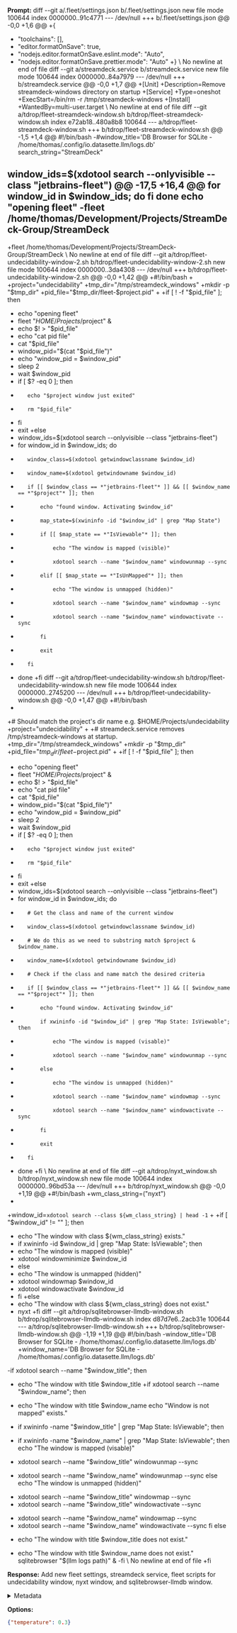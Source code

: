 **Prompt:**
diff --git a/.fleet/settings.json b/.fleet/settings.json
new file mode 100644
index 0000000..91c4771
--- /dev/null
+++ b/.fleet/settings.json
@@ -0,0 +1,6 @@
+{
+    "toolchains": [],
+    "editor.formatOnSave": true,
+    "nodejs.editor.formatOnSave.eslint.mode": "Auto",
+    "nodejs.editor.formatOnSave.prettier.mode": "Auto"
+}
\ No newline at end of file
diff --git a/streamdeck.service b/streamdeck.service
new file mode 100644
index 0000000..84a7979
--- /dev/null
+++ b/streamdeck.service
@@ -0,0 +1,7 @@
+[Unit]
+Description=Remove streamdeck-windows directory on startup
+[Service]
+Type=oneshot
+ExecStart=/bin/rm -r /tmp/streamdeck-windows
+[Install]
+WantedBy=multi-user.target
\ No newline at end of file
diff --git a/tdrop/fleet-streamdeck-window.sh b/tdrop/fleet-streamdeck-window.sh
index e72ab18..480a8b8 100644
--- a/tdrop/fleet-streamdeck-window.sh
+++ b/tdrop/fleet-streamdeck-window.sh
@@ -1,5 +1,4 @@
 #!/bin/bash
-#window_title='DB Browser for SQLite - /home/thomas/.config/io.datasette.llm/logs.db'
 search_string="StreamDeck"
 
 window_ids=$(xdotool search --onlyvisible --class "jetbrains-fleet")
@@ -17,5 +16,4 @@ for window_id in $window_ids; do
     fi
 done
 echo "opening fleet"
-fleet /home/thomas/Development/Projects/StreamDeck-Group/StreamDeck
-
+fleet /home/thomas/Development/Projects/StreamDeck-Group/StreamDeck
\ No newline at end of file
diff --git a/tdrop/fleet-undecidability-window-2.sh b/tdrop/fleet-undecidability-window-2.sh
new file mode 100644
index 0000000..3da4308
--- /dev/null
+++ b/tdrop/fleet-undecidability-window-2.sh
@@ -0,0 +1,42 @@
+#!/bin/bash
+
+project="undecidability"
+tmp_dir="/tmp/streamdeck_windows"
+mkdir -p "$tmp_dir"
+pid_file="$tmp_dir/fleet-$project.pid"
+
+if [ ! -f "$pid_file" ]; then
+    echo "opening fleet"
+    fleet "$HOME/Projects/$project" &
+    echo $! > "$pid_file"
+    echo "cat pid file"
+    cat "$pid_file"
+    window_pid="$(cat "$pid_file")"
+    echo "window_pid = $window_pid"
+    sleep 2
+    wait $window_pid 
+    if [ $? -eq 0 ]; then
+        echo "$project window just exited"
+        rm "$pid_file"
+    fi
+    exit
+else
+    window_ids=$(xdotool search --onlyvisible --class "jetbrains-fleet")
+    for window_id in $window_ids; do
+        window_class=$(xdotool getwindowclassname $window_id)
+        window_name=$(xdotool getwindowname $window_id)
+        if [[ $window_class == *"jetbrains-fleet"* ]] && [[ $window_name == *"$project"* ]]; then
+            echo "found window. Activating $window_id"
+            map_state=$(xwininfo -id "$window_id" | grep "Map State")
+            if [[ $map_state == *"IsViewable"* ]]; then
+                echo "The window is mapped (visible)"
+                xdotool search --name "$window_name" windowunmap --sync
+            elif [[ $map_state == *"IsUnMapped"* ]]; then
+                echo "The window is unmapped (hidden)"
+                xdotool search --name "$window_name" windowmap --sync
+                xdotool search --name "$window_name" windowactivate --sync
+            fi
+            exit
+        fi
+    done
+fi
diff --git a/tdrop/fleet-undecidability-window.sh b/tdrop/fleet-undecidability-window.sh
new file mode 100644
index 0000000..2745200
--- /dev/null
+++ b/tdrop/fleet-undecidability-window.sh
@@ -0,0 +1,47 @@
+#!/bin/bash
+
+# Should match the project's dir name e.g. $HOME/Projects/undecidability
+project="undecidability"
+
+# streamdeck.service removes /tmp/streamdeck-windows at startup.
+tmp_dir="/tmp/streamdeck_windows"
+mkdir -p "$tmp_dir"
+pid_file="$tmp_dir/fleet-$project.pid"
+
+if [ ! -f "$pid_file" ]; then
+    echo "opening fleet"
+    fleet "$HOME/Projects/$project" &
+    echo $! > "$pid_file"
+    echo "cat pid file"
+    cat "$pid_file"
+    window_pid="$(cat "$pid_file")"
+    echo "window_pid = $window_pid"
+    sleep 2
+    wait $window_pid 
+    if [ $? -eq 0 ]; then
+        echo "$project window just exited"
+        rm "$pid_file"
+    fi
+    exit
+else
+    window_ids=$(xdotool search --onlyvisible --class "jetbrains-fleet")
+    for window_id in $window_ids; do
+        # Get the class and name of the current window
+        window_class=$(xdotool getwindowclassname $window_id)
+        # We do this as we need to substring match $project & $window_name.
+        window_name=$(xdotool getwindowname $window_id)
+        # Check if the class and name match the desired criteria
+        if [[ $window_class == *"jetbrains-fleet"* ]] && [[ $window_name == *"$project"* ]]; then
+            echo "found window. Activating $window_id"
+            if xwininfo -id "$window_id" | grep "Map State: IsViewable"; then
+                echo "The window is mapped (visable)"
+                xdotool search --name "$window_name" windowunmap --sync
+            else
+                echo "The window is unmapped (hidden)"
+                xdotool search --name "$window_name" windowmap --sync
+                xdotool search --name "$window_name" windowactivate --sync
+            fi
+            exit
+        fi
+    done
+fi
\ No newline at end of file
diff --git a/tdrop/nyxt_window.sh b/tdrop/nyxt_window.sh
new file mode 100644
index 0000000..96bd53a
--- /dev/null
+++ b/tdrop/nyxt_window.sh
@@ -0,0 +1,19 @@
+#!/bin/bash
+wm_class_string=("nyxt")
+
+window_id=`xdotool search --class ${wm_class_string} | head -1`
+
+if [ "$window_id" != "" ]; then
+  echo "The window with class ${wm_class_string} exists."
+  if xwininfo -id $window_id | grep "Map State: IsViewable"; then
+    echo "The window is mapped (visible)"
+    xdotool windowminimize $window_id
+  else
+    echo "The window is unmapped (hidden)"
+    xdotool windowmap $window_id
+    xdotool windowactivate $window_id
+  fi
+else
+  echo "The window with class ${wm_class_string} does not exist."
+  nyxt
+fi
diff --git a/tdrop/sqlitebrowser-llmdb-window.sh b/tdrop/sqlitebrowser-llmdb-window.sh
index d87d7e6..2acb31e 100644
--- a/tdrop/sqlitebrowser-llmdb-window.sh
+++ b/tdrop/sqlitebrowser-llmdb-window.sh
@@ -1,19 +1,19 @@
 #!/bin/bash
-window_title='DB Browser for SQLite - /home/thomas/.config/io.datasette.llm/logs.db'
+window_name='DB Browser for SQLite - /home/thomas/.config/io.datasette.llm/logs.db'
 
-if xdotool search --name "$window_title"; then
-  echo "The window with title $window_title
+if xdotool search --name "$window_name"; then
+  echo "The window with title $window_name
     echo "Window is not mapped"
  exists."
-  if xwininfo -name "$window_title" | grep "Map State: IsViewable"; then
+  if xwininfo -name "$window_name" | grep "Map State: IsViewable"; then
     echo "The window is mapped (visable)"
-    xdotool search --name "$window_title" windowunmap --sync
+    xdotool search --name "$window_name" windowunmap --sync
   else
     echo "The window is unmapped (hidden)"
-    xdotool search --name "$window_title" windowmap --sync
-    xdotool search --name "$window_title" windowactivate --sync
+    xdotool search --name "$window_name" windowmap --sync
+    xdotool search --name "$window_name" windowactivate --sync
     fi
 else
-  echo "The window with title $window_title does not exist."
+  echo "The window with title $window_name does not exist."
   sqlitebrowser "$(llm logs path)" &
-fi
\ No newline at end of file
+fi


**Response:**
Add new fleet settings, streamdeck service, fleet scripts for undecidability window, nyxt window, and sqlitebrowser-llmdb window.

<details><summary>Metadata</summary>

- Duration: 3679 ms
- Datetime: 2023-10-19T13:15:21.784985
- Model: gpt-3.5-turbo-0613

</details>

**Options:**
```json
{"temperature": 0.3}
```

